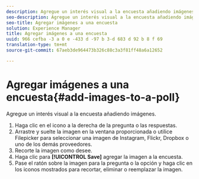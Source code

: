 ```yaml
---
description: Agregue un interés visual a la encuesta añadiendo imágenes.
seo-description: Agregue un interés visual a la encuesta añadiendo imágenes.
seo-title: Agregar imágenes a una encuesta
solution: Experience Manager
title: Agregar imágenes a una encuesta
uuid: 966 cefba -3 a 0 e -433 d -97 b 3-d 683 d 92 b 8 f 69
translation-type: tm+mt
source-git-commit: 67aeb3de964473b326c88c3a3f81ff48a6a12652

---
```



# Agregar imágenes a una encuesta{#add-images-to-a-poll}

Agregue un interés visual a la encuesta añadiendo imágenes.

1. Haga clic en el icono a la derecha de la pregunta o las respuestas.
1. Arrastre y suelte la imagen en la ventana proporcionada o utilice Filepicker para seleccionar una imagen de Instagram, Flickr, Dropbox o uno de los demás proveedores.
1. Recorte la imagen como desee.
1. Haga clic para **[!UICONTROL Save]** agregar la imagen a la encuesta.
1. Pase el ratón sobre la imagen para la pregunta o la opción y haga clic en los iconos mostrados para recortar, eliminar o reemplazar la imagen.
